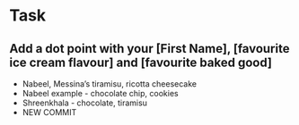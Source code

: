 # Task

## Add a dot point with your [First Name], [favourite ice cream flavour] and [favourite baked good]

* Nabeel, Messina’s tiramisu, ricotta cheesecake
* Nabeel example - chocolate chip, cookies
* Shreenkhala - chocolate, tiramisu
* NEW COMMIT
